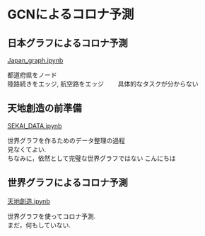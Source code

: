 # GCNによるコロナ予測

## 日本グラフによるコロナ予測
[Japan_graph.ipynb](https://colab.research.google.com/github/sirakik/japan_graph/blob/master/japan_graph.ipynb)

都道府県をノード  
陸路続きをエッジ, 航空路をエッジ　　
具体的なタスクが分からない


## 天地創造の前準備
[SEKAI_DATA.ipynb](https://colab.research.google.com/github/sirakik/japan_graph/blob/master/SEKAI_DATA.ipynb)  

世界グラフを作るためのデータ整理の過程  
見なくてよい.  
ちなみに，依然として完璧な世界グラフではない
こんにちは

## 世界グラフによるコロナ予測
[天地創造.ipynb](https://colab.research.google.com/github/sirakik/japan_graph/blob/master/天地創造.ipynb)

世界グラフを使ってコロナ予測.  
まだ，何もしていない.
